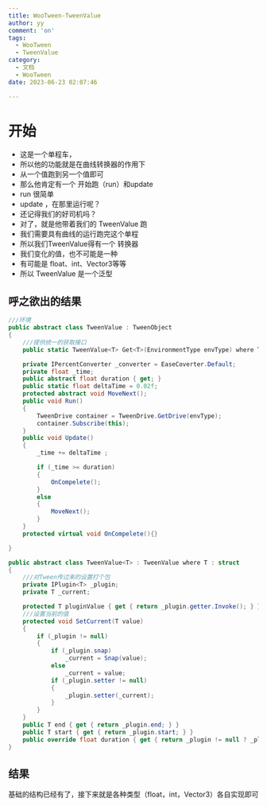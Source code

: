 ```yaml
---
title: WooTween-TweenValue
author: yy
comment: 'on'
tags:
  - WooTween
  - TweenValue
category:
  - 文档
  - WooTween
date: 2023-06-23 02:07:46

---
```

# 开始
* 这是一个单程车，
* 所以他的功能就是在曲线转换器的作用下
* 从一个值跑到另一个值即可
* 那么他肯定有一个 开始跑（run）和update
* run 很简单
* update ，在那里运行呢？
* 还记得我们的好司机吗？
* 对了，就是他带着我们的 TweenValue 跑
* 我们需要具有曲线的运行跑完这个单程
* 所以我们TweenValue得有一个 转换器
* 我们变化的值，也不可能是一种
* 有可能是 float、int、Vector3等等
* 所以 TweenValue 是一个泛型

## 呼之欲出的结果
``` csharp
///环境
public abstract class TweenValue : TweenObject
{
    ///提供统一的获取接口
    public static TweenValue<T> Get<T>(EnvironmentType envType) where T : struct {}

    private IPercentConverter _converter = EaseCoverter.Default;
    private float _time;
    public abstract float duration { get; }
    public static float deltaTime = 0.02f;
    protected abstract void MoveNext();
    public void Run()
    {
        TweenDrive container = TweenDrive.GetDrive(envType);
        container.Subscribe(this);
    }
    public void Update()
    {
        _time += deltaTime ;

        if (_time >= duration)
        {
            OnCompelete();
        }
        else
        {
            MoveNext();
        }
    }
    protected virtual void OnCompelete(){}

}

public abstract class TweenValue<T> : TweenValue where T : struct
{
    ///对Tween传过来的设置打个包
    private IPlugin<T> _plugin;
    private T _current;

    protected T pluginValue { get { return _plugin.getter.Invoke(); } }
    ///设置当前的值
    protected void SetCurrent(T value)
    {
        if (_plugin != null)
        {
            if (_plugin.snap)
                _current = Snap(value);
            else
                _current = value;
            if (_plugin.setter != null)
            {
                _plugin.setter(_current);
            }
        }
    }
    public T end { get { return _plugin.end; } }
    public T start { get { return _plugin.start; } }
    public override float duration { get { return _plugin != null ? _plugin.duration : 0; } }
}
```
## 结果
基础的结构已经有了，接下来就是各种类型（float，int，Vector3）各自实现即可